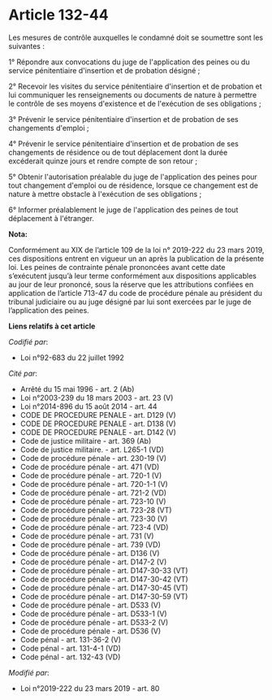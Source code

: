 # Article 132-44

Les mesures de contrôle auxquelles le condamné doit se soumettre sont les suivantes :

1° Répondre aux convocations du juge de l'application des peines ou du service pénitentiaire d'insertion et de probation
désigné ;

2° Recevoir les visites du service pénitentiaire d'insertion et de probation et lui communiquer les renseignements ou
documents de nature à permettre le contrôle de ses moyens d'existence et de l'exécution de ses obligations ;

3° Prévenir le service pénitentiaire d'insertion et de probation de ses changements d'emploi ;

4° Prévenir le service pénitentiaire d'insertion et de probation de ses changements de résidence ou de tout déplacement dont
la durée excéderait quinze jours et rendre compte de son retour ;

5° Obtenir l'autorisation préalable du juge de l'application des peines pour tout changement d'emploi ou de résidence,
lorsque ce changement est de nature à mettre obstacle à l'exécution de ses obligations ;

6° Informer préalablement le juge de l'application des peines de tout déplacement à l'étranger.

**Nota:**

Conformément au XIX de l’article 109 de la loi n° 2019-222 du 23 mars 2019, ces dispositions entrent en vigueur un an après
la publication de la présente loi. Les peines de contrainte pénale prononcées avant cette date s’exécutent jusqu’à leur terme
conformément aux dispositions applicables au jour de leur prononcé, sous la réserve que les attributions confiées en
application de l’article 713-47 du code de procédure pénale au président du tribunal judiciaire ou au juge désigné par lui
sont exercées par le juge de l’application des peines.

**Liens relatifs à cet article**

_Codifié par_:

  - Loi n°92-683 du 22 juillet 1992

_Cité par_:

  - Arrêté du 15 mai 1996 - art. 2 (Ab)
  - Loi n°2003-239 du 18 mars 2003 - art. 23 (V)
  - Loi n°2014-896 du 15 août 2014 - art. 44
  - CODE DE PROCEDURE PENALE - art. D129 (V)
  - CODE DE PROCEDURE PENALE - art. D138 (V)
  - CODE DE PROCEDURE PENALE - art. D142 (V)
  - Code de justice militaire - art. 369 (Ab)
  - Code de justice militaire. - art. L265-1 (VD)
  - Code de procédure pénale - art. 230-19 (V)
  - Code de procédure pénale - art. 471 (VD)
  - Code de procédure pénale - art. 720-1 (V)
  - Code de procédure pénale - art. 720-1-1 (V)
  - Code de procédure pénale - art. 721-2 (VD)
  - Code de procédure pénale - art. 723-10 (V)
  - Code de procédure pénale - art. 723-28 (VT)
  - Code de procédure pénale - art. 723-30 (V)
  - Code de procédure pénale - art. 723-4 (VD)
  - Code de procédure pénale - art. 731 (V)
  - Code de procédure pénale - art. 739 (VD)
  - Code de procédure pénale - art. D136 (V)
  - Code de procédure pénale - art. D147-2 (V)
  - Code de procédure pénale - art. D147-30-33 (VT)
  - Code de procédure pénale - art. D147-30-42 (VT)
  - Code de procédure pénale - art. D147-30-45 (VT)
  - Code de procédure pénale - art. D147-30-59 (VT)
  - Code de procédure pénale - art. D533 (V)
  - Code de procédure pénale - art. D533-1 (V)
  - Code de procédure pénale - art. D533-2 (V)
  - Code de procédure pénale - art. D536 (V)
  - Code pénal - art. 131-36-2 (V)
  - Code pénal - art. 131-4-1 (VD)
  - Code pénal - art. 132-43 (VD)

_Modifié par_:

  - Loi n°2019-222 du 23 mars 2019 - art. 80
